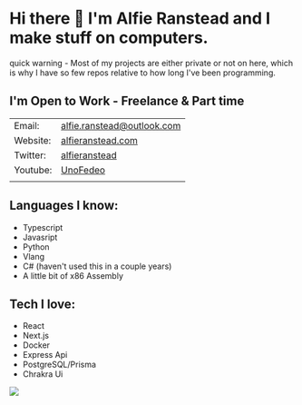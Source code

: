 # Hi there 👋 I'm **Alfie Ranstead** and I make stuff on computers.

quick warning - Most of my projects are either private or not on here, which is why I have so few repos relative to how long I've been programming.

## I'm Open to Work - Freelance & Part time
| | |
|---|---|
| Email: | alfie.ranstead@outlook.com |
| Website: | [alfieranstead.com](alfieranstead.com) |
| Twitter: | [alfieranstead](twitter.com/alfieranstead) |
| Youtube: | [UnoFedeo](youtube.com/c/unofedeo) |
| | |


## Languages I know:
 - Typescript
 - Javasript
 - Python
 - Vlang
 - C# (haven't used this in a couple years)
 - A little bit of x86 Assembly

## Tech I love:
 - React
 - Next.js
 - Docker
 - Express Api
 - PostgreSQL/Prisma
 - Chrakra Ui

![](https://komarev.com/ghpvc/?username=AlfieRan)
